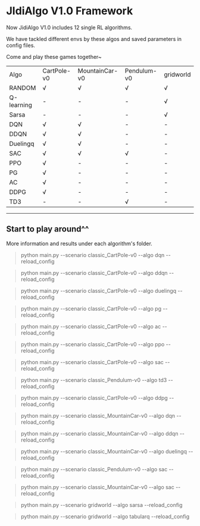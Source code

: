 # JIdiAlgo V1.0 Framework

Now JidiAlgo V1.0 includes 12 single RL algorithms. 

We have tackled different envs by these algos and saved parameters in config files.

Come and play these games together~



<table>
    <tr>
        <td>Algo</td>
        <td>CartPole-v0</td> 
        <td>MountainCar-v0</td> 
        <td>Pendulum-v0</td> 
        <td>gridworld</td> 
   </tr>

[comment]: <> (   <tr>)

[comment]: <> (        <td colspan="2">合并行</td>    )

[comment]: <> (   </tr>)
   <tr>
        <td>RANDOM</td> 
        <td>√</td>
        <td>√</td> 
        <td>√</td> 
        <td>√</td> 
   </tr>
    <tr>
        <td>Q-learning</td> 
        <td>-</td> 
        <td>-</td> 
        <td> - </td> 
        <td> √ </td> 
    <tr>
        <td>Sarsa</td> 
        <td>-</td> 
        <td>-</td> 
        <td> - </td> 
        <td> √ </td> 
    <tr>
        <td>DQN</td> 
        <td>√</td> 
        <td>√</td> 
        <td> - </td> 
        <td> - </td> 
    <tr>
        <td>DDQN</td> 
        <td>√</td> 
        <td>√</td> 
        <td> - </td> 
        <td> - </td> 
    <tr>
        <td>Duelingq</td> 
        <td>√</td> 
        <td>√</td> 
        <td> - </td>
        <td> - </td> 
    <tr>
        <td>SAC</td>
        <td>√</td> 
        <td> √ </td> 
        <td> √ </td>
        <td> - </td> 

[comment]: <> (        <td rowspan="8">classic_CartPole-v0</td>)

   </tr>
    <tr>
        <td>PPO</td>
        <td>√</td> 
        <td> - </td> 
        <td> - </td>
        <td> - </td> 
   </tr>
    <tr>
        <td>PG</td>
        <td>√</td> 
        <td> - </td> 
        <td> - </td>
        <td> - </td> 
   </tr>
     <tr>
        <td>AC</td>
        <td>√</td> 
        <td> - </td> 
        <td> - </td> 
        <td> - </td> 
   </tr>
   </tr>
     <tr>
        <td>DDPG</td>
        <td>√</td> 
        <td> - </td> 
        <td> - </td>
        <td> - </td> 
     <tr>
        <td>TD3</td>
        <td> - </td> 
        <td> - </td> 
        <td> √ </td>
        <td> - </td> 
   </tr>
    

</table>


---
## Start to play around^^

More information and results under each algorithm's folder.

>python main.py --scenario classic_CartPole-v0 --algo dqn --reload_config 

>python main.py --scenario classic_CartPole-v0 --algo ddqn --reload_config 

>python main.py --scenario classic_CartPole-v0 --algo duelingq --reload_config 

>python main.py --scenario classic_CartPole-v0 --algo pg --reload_config 

>python main.py --scenario classic_CartPole-v0 --algo ac --reload_config 

>python main.py --scenario classic_CartPole-v0 --algo ppo --reload_config 

>python main.py --scenario classic_CartPole-v0 --algo sac --reload_config 

>python main.py --scenario classic_Pendulum-v0 --algo td3 --reload_config 

>python main.py --scenario classic_CartPole-v0 --algo ddpg --reload_config 

>python main.py --scenario classic_MountainCar-v0 --algo dqn --reload_config 

>python main.py --scenario classic_MountainCar-v0 --algo ddqn --reload_config 

>python main.py --scenario classic_MountainCar-v0 --algo duelingq --reload_config 

>python main.py --scenario classic_Pendulum-v0 --algo sac --reload_config 

>python main.py --scenario classic_MountainCar-v0 --algo sac --reload_config 

>python main.py --scenario gridworld --algo sarsa --reload_config 

>python main.py --scenario gridworld --algo tabularq --reload_config
